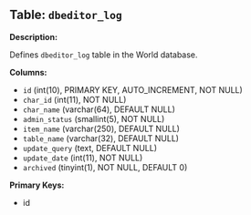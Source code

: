 ## Table: `dbeditor_log`

**Description:**

Defines `dbeditor_log` table in the World database.

**Columns:**
- `id` (int(10), PRIMARY KEY, AUTO_INCREMENT, NOT NULL)
- `char_id` (int(11), NOT NULL)
- `char_name` (varchar(64), DEFAULT NULL)
- `admin_status` (smallint(5), NOT NULL)
- `item_name` (varchar(250), DEFAULT NULL)
- `table_name` (varchar(32), DEFAULT NULL)
- `update_query` (text, DEFAULT NULL)
- `update_date` (int(11), NOT NULL)
- `archived` (tinyint(1), NOT NULL, DEFAULT 0)

**Primary Keys:**
- id